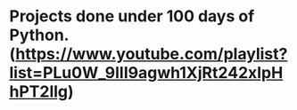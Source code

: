 # Projects done under 100 days of Python. (https://www.youtube.com/playlist?list=PLu0W_9lII9agwh1XjRt242xIpHhPT2llg)


